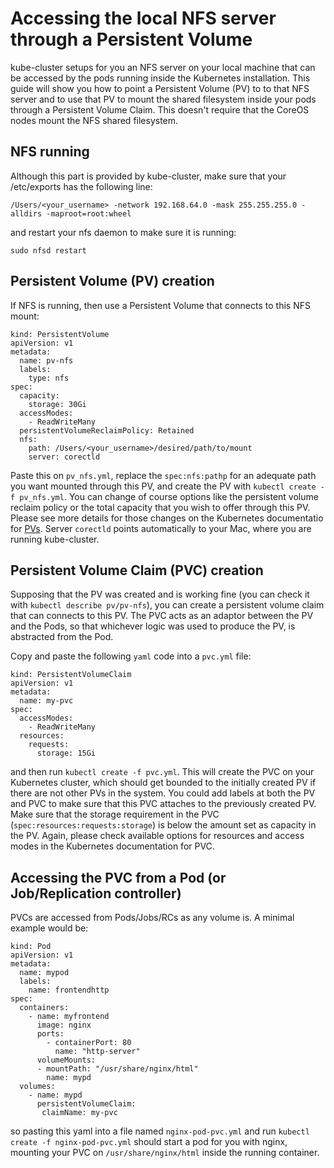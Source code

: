 # Accessing the local NFS server through a Persistent Volume

kube-cluster setups for you an NFS server on your local machine that can be accessed by the pods running inside the Kubernetes installation. This guide will show you how to point a Persistent Volume (PV) to to that NFS server and to use that PV to mount the shared filesystem inside your pods through a Persistent Volume Claim. This doesn't require that the CoreOS nodes mount the NFS shared filesystem.

## NFS running

Although this part is provided by kube-cluster, make sure that your /etc/exports has the following line:
```
/Users/<your_username> -network 192.168.64.0 -mask 255.255.255.0 -alldirs -maproot=root:wheel
```
and restart your nfs daemon to make sure it is running:
```
sudo nfsd restart
```

## Persistent Volume (PV) creation

If NFS is running, then use a Persistent Volume that connects to this NFS mount:

```
kind: PersistentVolume
apiVersion: v1
metadata:
  name: pv-nfs
  labels:
    type: nfs
spec:
  capacity:
    storage: 30Gi
  accessModes:
    - ReadWriteMany
  persistentVolumeReclaimPolicy: Retained
  nfs:
    path: /Users/<your_username>/desired/path/to/mount
    server: corectld
```

Paste this on `pv_nfs.yml`, replace the `spec:nfs:pathp` for an adequate path you want mounted through this PV, and create the PV with `kubectl create -f pv_nfs.yml`. You can change of course options like the persistent volume reclaim policy or the total capacity that you wish to offer through this PV. Please see more details for those changes on the Kubernetes documentatio for [PVs](http://kubernetes.io/docs/user-guide/persistent-volumes/). Server `corectld` points automatically to your Mac, where you are running kube-cluster.

## Persistent Volume Claim (PVC) creation

Supposing that the PV was created and is working fine (you can check it with `kubectl describe pv/pv-nfs`), you can create a persistent volume claim that can connects to this PV. The PVC acts as an adaptor between the PV and the Pods, so that whichever logic was used to produce the PV, is abstracted from the Pod.

Copy and paste the following `yaml` code into a `pvc.yml` file:

```
kind: PersistentVolumeClaim
apiVersion: v1
metadata:
  name: my-pvc
spec:
  accessModes:
    - ReadWriteMany
  resources:
    requests:
      storage: 15Gi
```

and then run `kubectl create -f pvc.yml`. This will create the PVC on your Kubernetes cluster, which should get bounded to the initially created PV if there are not other PVs in the system. You could add labels at both the PV and PVC to make sure that this PVC attaches to the previously created PV. Make sure that the storage requirement in the PVC (`spec:resources:requests:storage`) is below the amount set as capacity in the PV. Again, please check available options for resources and access modes in the Kubernetes documentation for PVC. 

## Accessing the PVC from a Pod (or Job/Replication controller)

PVCs are accessed from Pods/Jobs/RCs as any volume is. A minimal example would be:

```
kind: Pod
apiVersion: v1
metadata:
  name: mypod
  labels:
    name: frontendhttp
spec:
  containers:
    - name: myfrontend
      image: nginx
      ports:
        - containerPort: 80
          name: "http-server"
      volumeMounts:
      - mountPath: "/usr/share/nginx/html"
        name: mypd
  volumes:
    - name: mypd
      persistentVolumeClaim:
       claimName: my-pvc
```

so pasting this yaml into a file named `nginx-pod-pvc.yml` and run `kubectl create -f nginx-pod-pvc.yml` should start a pod for you with nginx, mounting your PVC on `/usr/share/nginx/html` inside the running container. 
